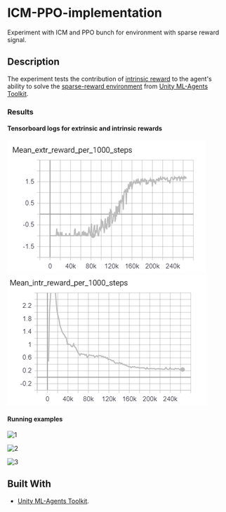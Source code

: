 # ICM-PPO-implementation

Experiment with ICM and PPO bunch for environment with sparse reward signal.

## Description

The experiment tests the contribution of [intrinsic reward](https://blogs.unity3d.com/ru/2018/06/26/solving-sparse-reward-tasks-with-curiosity/) to the agent's ability to solve the [sparse-reward environment](https://github.com/Unity-Technologies/ml-agents/blob/master/docs/Learning-Environment-Examples.md#pyramids) from [Unity ML-Agents Toolkit](https://github.com/Unity-Technologies/ml-agents/).

### Results

#### Tensorboard logs for extrinsic and intrinsic rewards
![Mean extrinsic reward](media/Extr_reward.PNG)
![Mean intrinsic reward](media/Intr_reward.PNG)

#### Running examples
![1](media/1_l.gif)

![2](media/2_l.gif)

![3](media/3_l.gif)

## Built With

* [Unity ML-Agents Toolkit](https://github.com/Unity-Technologies/ml-agents/).

